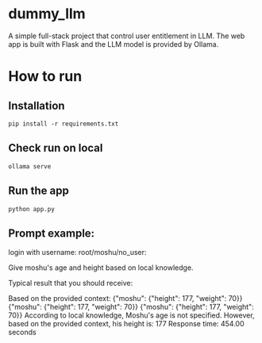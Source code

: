 # dummy_llm
A simple full-stack project that control user entitlement in LLM. The web app is built with Flask and the LLM model is provided by Ollama.
# How to run
## Installation
`pip install -r requirements.txt`
## Check run on local
`ollama serve`
## Run the app
`python app.py`
## Prompt example:
login with username: root/moshu/no_user:

Give moshu's age and height based on local knowledge.

Typical result that you should receive:

Based on the provided context: {"moshu": {"height": 177, "weight": 70}} {"moshu": {"height": 177, "weight": 70}} {"moshu": {"height": 177, "weight": 70}} According to local knowledge, Moshu's age is not specified. However, based on the provided context, his height is: 177
Response time: 454.00 seconds